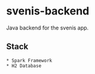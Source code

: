 svenis-backend
================

Java backend for the svenis app. 

## Stack
 	* Spark Framework
	* H2 Database
 
